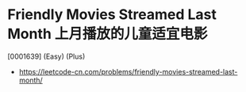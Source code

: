 # Friendly Movies Streamed Last Month 上月播放的儿童适宜电影

[0001639] (Easy) (Plus)

- https://leetcode-cn.com/problems/friendly-movies-streamed-last-month/
